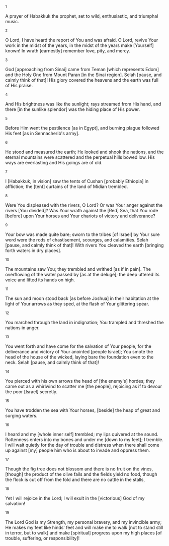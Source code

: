 <sup>1</sup> 

A prayer of Habakkuk the prophet, set to wild, enthusiastic, and triumphal music. 

<sup>2</sup> 

O Lord, I have heard the report of You and was afraid. O Lord, revive Your work in the midst of the years, in the midst of the years make [Yourself] known! In wrath [earnestly] remember love, pity, and mercy. 

<sup>3</sup> 

God [approaching from Sinai] came from Teman [which represents Edom] and the Holy One from Mount Paran [in the Sinai region]. Selah [pause, and calmly think of that]! His glory covered the heavens and the earth was full of His praise. 

<sup>4</sup> 

And His brightness was like the sunlight; rays streamed from His hand, and there [in the sunlike splendor] was the hiding place of His power. 

<sup>5</sup> 

Before Him went the pestilence [as in Egypt], and burning plague followed His feet [as in Sennacherib's army]. 

<sup>6</sup> 

He stood and measured the earth; He looked and shook the nations, and the eternal mountains were scattered and the perpetual hills bowed low. His ways are everlasting and His goings are of old. 

<sup>7</sup> 

I [Habakkuk, in vision] saw the tents of Cushan [probably Ethiopia] in affliction; the [tent] curtains of the land of Midian trembled. 

<sup>8</sup> 

Were You displeased with the rivers, O Lord? Or was Your anger against the rivers [You divided]? Was Your wrath against the [Red] Sea, that You rode [before] upon Your horses and Your chariots of victory and deliverance? 

<sup>9</sup> 

Your bow was made quite bare; sworn to the tribes [of Israel] by Your sure word were the rods of chastisement, scourges, and calamities. Selah [pause, and calmly think of that]! With rivers You cleaved the earth [bringing forth waters in dry places]. 

<sup>10</sup> 

The mountains saw You; they trembled and writhed [as if in pain]. The overflowing of the water passed by [as at the deluge]; the deep uttered its voice and lifted its hands on high. 

<sup>11</sup> 

The sun and moon stood back [as before Joshua] in their habitation at the light of Your arrows as they sped, at the flash of Your glittering spear. 

<sup>12</sup> 

You marched through the land in indignation; You trampled and threshed the nations in anger. 

<sup>13</sup> 

You went forth and have come for the salvation of Your people, for the deliverance and victory of Your anointed [people Israel]; You smote the head of the house of the wicked, laying bare the foundation even to the neck. Selah [pause, and calmly think of that]! 

<sup>14</sup> 

You pierced with his own arrows the head of [the enemy's] hordes; they came out as a whirlwind to scatter me [the people], rejoicing as if to devour the poor [Israel] secretly. 

<sup>15</sup> 

You have trodden the sea with Your horses, [beside] the heap of great and surging waters. 

<sup>16</sup> 

I heard and my [whole inner self] trembled; my lips quivered at the sound. Rottenness enters into my bones and under me [down to my feet]; I tremble. I will wait quietly for the day of trouble and distress when there shall come up against [my] people him who is about to invade and oppress them. 

<sup>17</sup> 

Though the fig tree does not blossom and there is no fruit on the vines, [though] the product of the olive fails and the fields yield no food, though the flock is cut off from the fold and there are no cattle in the stalls, 

<sup>18</sup> 

Yet I will rejoice in the Lord; I will exult in the [victorious] God of my salvation! 

<sup>19</sup> 

The Lord God is my Strength, my personal bravery, and my invincible army; He makes my feet like hinds' feet and will make me to walk [not to stand still in terror, but to walk] and make [spiritual] progress upon my high places [of trouble, suffering, or responsibility]!